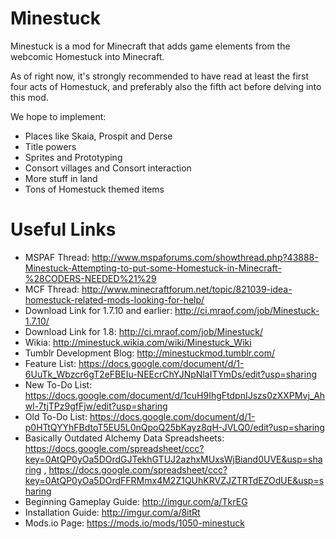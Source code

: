 Minestuck
=========

Minestuck is a mod for Minecraft that adds game elements from the webcomic Homestuck into Minecraft.

As of right now, it's strongly recommended to have read at least the first four acts of Homestuck, and preferably also the fifth act before delving into this mod.

We hope to implement:
* Places like Skaia, Prospit and Derse
* Title powers
* Sprites and Prototyping
* Consort villages and Consort interaction
* More stuff in land
* Tons of Homestuck themed items

Useful Links
============

* MSPAF Thread: http://www.mspaforums.com/showthread.php?43888-Minestuck-Attempting-to-put-some-Homestuck-in-Minecraft-%28CODERS-NEEDED%21%29
* MCF Thread: http://www.minecraftforum.net/topic/821039-idea-homestuck-related-mods-looking-for-help/
* Download Link for 1.7.10 and earlier: http://ci.mraof.com/job/Minestuck-1.7.10/
* Download Link for 1.8: http://ci.mraof.com/job/Minestuck/
* Wikia: http://minestuck.wikia.com/wiki/Minestuck_Wiki
* Tumblr Development Blog: http://minestuckmod.tumblr.com/
* Feature List: https://docs.google.com/document/d/1-6UuTk_Wbzcr6gT2eFBEIu-NEEcrChYJNpNlaITYmDs/edit?usp=sharing
* New To-Do List: https://docs.google.com/document/d/1cuH9IhgFtdpnIJszs0zXXPMvj_Ahwl-7tjTPz9gfFjw/edit?usp=sharing
* Old To-Do List: https://docs.google.com/document/d/1-p0HTtQYYhFBdtoT5EU5L0nQpoQ25bKayz8qH-JVLQ0/edit?usp=sharing
* Basically Outdated Alchemy Data Spreadsheets: https://docs.google.com/spreadsheet/ccc?key=0AtQP0yOa5DOrdGJTekhGTUJ2azhxMUxsWjBiand0UVE&usp=sharing , https://docs.google.com/spreadsheet/ccc?key=0AtQP0yOa5DOrdFFRMmx4M2Z1QUhKRVZJZTRTdEZOdUE&usp=sharing
* Beginning Gameplay Guide: http://imgur.com/a/TkrEG
* Installation Guide: http://imgur.com/a/8itRt
* Mods.io Page: https://mods.io/mods/1050-minestuck
